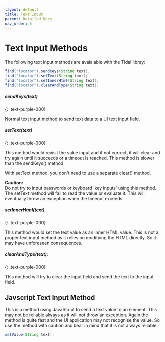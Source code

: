 ```yaml
---
layout: default
title: Text Input
parent: Detailed Docs
nav_order: 5
---
```


# Text Input Methods

The following text input methods are avaialable with the Tidal libray:

```java
find("locator").sendKeys(String text);
find("locator").setText(String text);
find("locator").setInnerHtml(String text);
find("locator").clearAndType(String text);
```

##### sendKeys(text)
{: .text-purple-000}

Normal text input method to send text data to a UI text input field. 

##### setText(text)
{: .text-purple-000}

This method would revisit the value input and if not correct, it will clear and 
try again until it succeeds or a timeout is reached. This method is slower than the sendKeys() method. 

With setText method, you don't need to use a separate clear() method.

**<span class='text-red-000'>Caution:</span>**
<br>Do not try to input passwords or keyboard 'key inputs' using this method. The setText method will fail to read the
value or evaluate it. This will eventually throw an exception when the timeout exceeds.


##### setInnerHtml(text)
{: .text-purple-000}

This method would set the text value as an inner HTML value. This is not a proper text input method as it relies on modifying the HTML directly. So it may have unforeseen consequences. 


##### clearAndType(text):
{: .text-purple-000}


This method will try to clear the input field and send the text to the input field. 


## Javscript Text Input Method

This is a method using JavaScript to send a text value to an element. This may not be reliable always as it 
will not throw an exception. Again the method is quite fast and the UI application may not recognise the value. So use the method with caution and bear in mind that it is not always reliable.

```java
setValue(String text);
```




